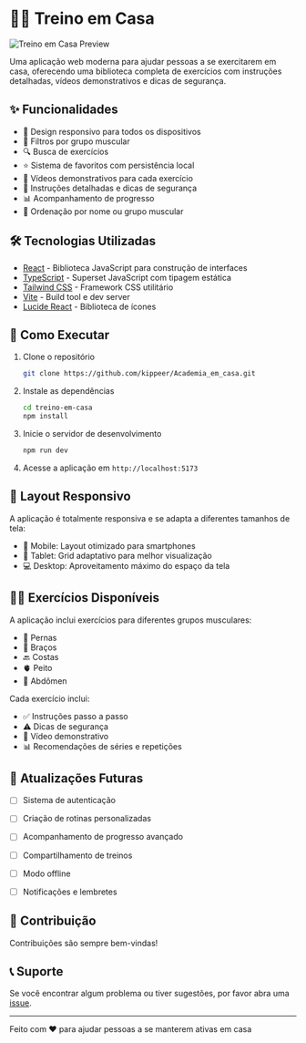# 🏋️‍♂️ Treino em Casa

![Treino em Casa Preview](https://images.unsplash.com/photo-1571019614242-c5c5dee9f50b?w=800&q=80)

Uma aplicação web moderna para ajudar pessoas a se exercitarem em casa, oferecendo uma biblioteca completa de exercícios com instruções detalhadas, vídeos demonstrativos e dicas de segurança.

## ✨ Funcionalidades

- 📱 Design responsivo para todos os dispositivos
- 🎯 Filtros por grupo muscular
- 🔍 Busca de exercícios
- ⭐ Sistema de favoritos com persistência local
- 🎥 Vídeos demonstrativos para cada exercício
- 📝 Instruções detalhadas e dicas de segurança
- 📊 Acompanhamento de progresso
- 🔄 Ordenação por nome ou grupo muscular

## 🛠️ Tecnologias Utilizadas

- [React](https://reactjs.org/) - Biblioteca JavaScript para construção de interfaces
- [TypeScript](https://www.typescriptlang.org/) - Superset JavaScript com tipagem estática
- [Tailwind CSS](https://tailwindcss.com/) - Framework CSS utilitário
- [Vite](https://vitejs.dev/) - Build tool e dev server
- [Lucide React](https://lucide.dev/) - Biblioteca de ícones

## 🚀 Como Executar

1. Clone o repositório
   ```bash
   git clone https://github.com/kippeer/Academia_em_casa.git
   ```

2. Instale as dependências
   ```bash
   cd treino-em-casa
   npm install
   ```

3. Inicie o servidor de desenvolvimento
   ```bash
   npm run dev
   ```

4. Acesse a aplicação em `http://localhost:5173`

## 📱 Layout Responsivo

A aplicação é totalmente responsiva e se adapta a diferentes tamanhos de tela:

- 📱 Mobile: Layout otimizado para smartphones
- 📱 Tablet: Grid adaptativo para melhor visualização
- 💻 Desktop: Aproveitamento máximo do espaço da tela

## 🏋️‍♀️ Exercícios Disponíveis

A aplicação inclui exercícios para diferentes grupos musculares:

- 🦵 Pernas
- 💪 Braços
- 🔙 Costas
- 🫀 Peito
- 🎯 Abdômen

Cada exercício inclui:
- ✅ Instruções passo a passo
- ⚠️ Dicas de segurança
- 🎥 Vídeo demonstrativo
- 📊 Recomendações de séries e repetições

## 🔄 Atualizações Futuras

- [ ] Sistema de autenticação
- [ ] Criação de rotinas personalizadas
- [ ] Acompanhamento de progresso avançado
- [ ] Compartilhamento de treinos
- [ ] Modo offline
- [ ] Notificações e lembretes



## 👥 Contribuição

Contribuições são sempre bem-vindas! 

## 📞 Suporte

Se você encontrar algum problema ou tiver sugestões, por favor abra uma [issue](https://github.com/kippeer/Academia_em_casa/issues).

---

Feito com ❤️ para ajudar pessoas a se manterem ativas em casa